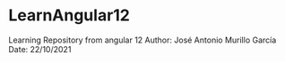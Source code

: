 # LearnAngular12
Learning Repository from angular 12
Author: José Antonio Murillo García
Date: 22/10/2021